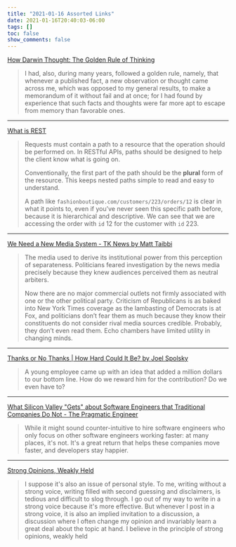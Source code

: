 ```yaml
---
title: "2021-01-16 Assorted Links"
date: 2021-01-16T20:40:03-06:00
tags: []
toc: false
show_comments: false
---
```


[How Darwin Thought: The Golden Rule of Thinking](https://fs.blog/2016/01/charles-darwin-thinker/)

> I had, also, during many years, followed a golden rule, namely, that whenever a published fact, a new observation or thought came across me, which was opposed to my general results, to make a memorandum of it without fail and at once; for I had found by experience that such facts and thoughts were far more apt to escape from memory than favorable ones.

---

[What is REST](https://www.codecademy.com/articles/what-is-rest)

> Requests must contain a path to a resource that the operation should be performed on. In RESTful APIs, paths should be designed to help the client know what is going on.
>
> Conventionally, the first part of the path should be the **plural** form of the resource. This keeps nested paths simple to read and easy to understand.
>
> A path like `fashionboutique.com/customers/223/orders/12` is clear in what it points to, even if you’ve never seen this specific path before, because it is hierarchical and descriptive. We can see that we are accessing the order with `id` 12 for the customer with `id` 223.

---

[We Need a New Media System - TK News by Matt Taibbi](https://taibbi.substack.com/p/we-need-a-new-media-system)

> The media used to derive its institutional power from this perception of separateness. Politicians feared investigation by the news media precisely because they knew audiences perceived them as neutral arbiters.
>
> Now there are no major commercial outlets not firmly associated with one or the other political party. Criticism of Republicans is as baked into New York Times coverage as the lambasting of Democrats is at Fox, and politicians don’t fear them as much because they know their constituents do not consider rival media sources credible. Probably, they don’t even read them. Echo chambers have limited utility in changing minds.

---

[Thanks or No Thanks | How Hard Could It Be? by Joel Spolsky](https://www.inc.com/magazine/20090101/how-hard-could-it-be-thanks-or-no-thanks.html)

> A young employee came up with an idea that added a million dollars to our bottom line. How do we reward him for the contribution? Do we even have to?

---

[What Silicon Valley "Gets" about Software Engineers that Traditional Companies Do Not - The Pragmatic Engineer](https://blog.pragmaticengineer.com/what-silicon-valley-gets-right-on-software-engineers/)

> While it might sound counter-intuitive to hire software engineers who only focus on other software engineers working faster: at many places, it's not. It's a great return that helps these companies move faster, and developers stay happier.

---

[Strong Opinions, Weakly Held](https://blog.codinghorror.com/strong-opinions-weakly-held/)

> I suppose it's also an issue of personal style. To me, writing without a strong voice, writing filled with second guessing and disclaimers, is tedious and difficult to slog through. I go out of my way to write in a strong voice because it's more effective. But whenever I post in a strong voice, it is also an implied invitation to a discussion, a discussion where I often change my opinion and invariably learn a great deal about the topic at hand. I believe in the principle of strong opinions, weakly held
